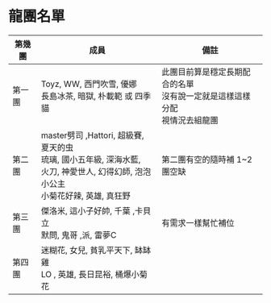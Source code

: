 # 龍團名單
|第幾團|成員|備註|
|---|---|---|
第一團|Toyz, WW, 西門吹雪, 優娜<br>長島冰茶, 暗獄, 朴載範 或 四季貓|此團目前算是穩定長期配合的名單<br>沒有說一定就是這樣這樣分配<br>視情況去組龍團|
第二團|master劈司 ,Hattori, 超級賽, 夏天的虫<br>琉璃, 國小五年級, 深海水藍,<br>火刀, 神愛世人, 幻得幻師, 泡泡小公主<br>小菊花好辣, 英雄, 真狂野|第二團有空的隨時補 1~2團空缺|
第三團|傑洛米, 這小子好帥, 千葉 ,卡貝立<br>默問, 鬼哥 ,派, 雷夢C|有需求一樣幫忙補位|
第四團|迷糊花, 女兒, 貧乳平天下, 缽缽雞<br>LO , 英雄, 長日昆裕, 桶爆小菊花|
